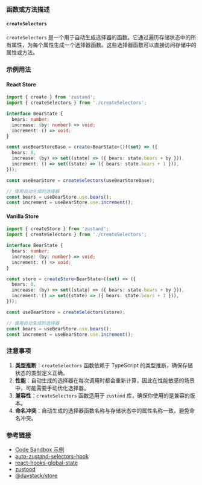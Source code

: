 ### 函数或方法描述

#### `createSelectors`

`createSelectors` 是一个用于自动生成选择器的函数。它通过遍历存储状态中的所有属性，为每个属性生成一个选择器函数。这些选择器函数可以直接访问存储中的属性或方法。

### 示例用法

#### React Store

```typescript
import { create } from 'zustand';
import { createSelectors } from './createSelectors';

interface BearState {
  bears: number;
  increase: (by: number) => void;
  increment: () => void;
}

const useBearStoreBase = create<BearState>()((set) => ({
  bears: 0,
  increase: (by) => set((state) => ({ bears: state.bears + by })),
  increment: () => set((state) => ({ bears: state.bears + 1 })),
}));

const useBearStore = createSelectors(useBearStoreBase);

// 使用自动生成的选择器
const bears = useBearStore.use.bears();
const increment = useBearStore.use.increment();
```

#### Vanilla Store

```typescript
import { createStore } from 'zustand';
import { createSelectors } from './createSelectors';

interface BearState {
  bears: number;
  increase: (by: number) => void;
  increment: () => void;
}

const store = createStore<BearState>((set) => ({
  bears: 0,
  increase: (by) => set((state) => ({ bears: state.bears + by })),
  increment: () => set((state) => ({ bears: state.bears + 1 })),
}));

const useBearStore = createSelectors(store);

// 使用自动生成的选择器
const bears = useBearStore.use.bears();
const increment = useBearStore.use.increment();
```

### 注意事项

1. **类型推断**：`createSelectors` 函数依赖于 TypeScript 的类型推断，确保存储状态的类型定义正确。
2. **性能**：自动生成的选择器在每次调用时都会重新计算，因此在性能敏感的场景中，可能需要手动优化选择器。
3. **兼容性**：`createSelectors` 函数适用于 `zustand` 库，确保你使用的是兼容的版本。
4. **命名冲突**：自动生成的选择器函数名称与存储状态中的属性名称一致，避免命名冲突。

### 参考链接

- [Code Sandbox 示例](https://codesandbox.io/s/zustand-auto-generate-selectors-forked-rl8v5e?file=/src/selectors.ts)
- [auto-zustand-selectors-hook](https://github.com/Albert-Gao/auto-zustand-selectors-hook)
- [react-hooks-global-state](https://github.com/dai-shi/react-hooks-global-state)
- [zustood](https://github.com/udecode/zustood)
- [@davstack/store](https://github.com/DawidWraga/davstack)
